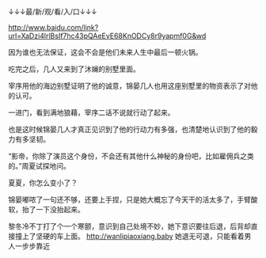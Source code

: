↓↓↓最/新/观/看/入/口↓↓↓

http://www.baidu.com/link?url=XaDzi4lrlBsIf7hc43pQAeEvE68KnODCy8r9yapmf0G&wd

因为谁也无法保证，这会不会是他们未来人生中最后一顿火锅。

吃完之后，几人又来到了沐斓的别墅里面。

宰序用他的海边别墅证明了他的诚意，锦晏几人也用这座别墅里的物资表示了对他的认可。

一进门，看到满地狼藉，宰序二话不说就行动了起来。

也是这时候锦晏几人才真正见识到了他的行动力有多强，也清楚地认识到了他的毅力有多坚韧。

“影帝，你除了演员这个身份，不会还有其他什么神秘的身份吧，比如雇佣兵之类的。”周夏试探地问。



夏夏，你怎么变小了？

锦晏嘟哝了一句还不够，还要上手捏，只是她大概忘了今天干的活太多了，手臂酸软，抬了一下没抬起来。


黎冬冷不丁打了个一个寒颤，意识到自己处境不妙，她下意识要往后退，后背却直接撞上了坚硬的车上面。
http://wanlipiaoxiang.baby
她退无可退，只能看着男人一步步靠近
